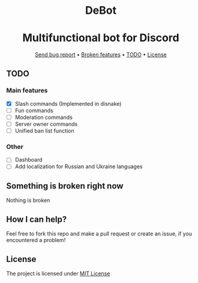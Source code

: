 <div align="center">

  # DeBot
</div>
<div align="center">

  # Multifunctional bot for Discord
</div>

<div align="center">
  <a href="https://gitlab.com/DebilosTeam/DeBot/-/issues">Send bug report</a>
  •
  <a href="https://gitlab.com/DebilosTeam/DeBot#something-is-broken-right-now">Broken features</a>
  •
  <a href="https://gitlab.com/DebilosTeam/DeBot#TODO">TODO</a>
  •
  <a href="https://gitlab.com/DebilosTeam/DeBot#license">License</a>
</div>

## TODO
### Main features
- [X] Slash commands (Implemented in disnake)
- [ ] Fun commands
- [ ] Moderation commands
- [ ] Server owner commands
- [ ] Unified ban list function

### Other
- [ ] Dashboard
- [ ] Add localization for Russian and Ukraine languages

## Something is broken right now
Nothing is broken

## How I can help?
Feel free to fork this repo and make a pull request or create an issue, if you encountered a problem!

## License
The project is licensed under [MIT License](https://gitlab.com/DebilosTeam/DeBot/-/blob/main/LICENSE)
